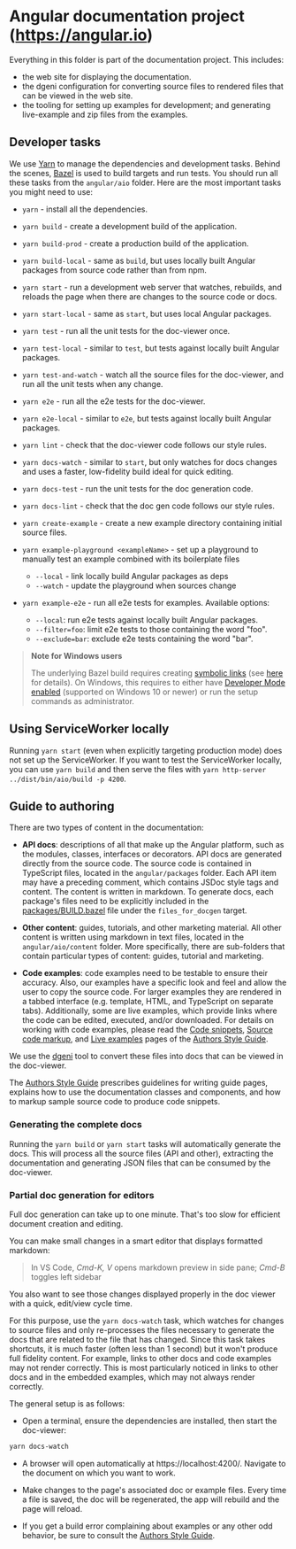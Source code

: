 # Angular documentation project (https://angular.io)

Everything in this folder is part of the documentation project. This includes:

* the web site for displaying the documentation.
* the dgeni configuration for converting source files to rendered files that can be viewed in the web site.
* the tooling for setting up examples for development; and generating live-example and zip files from the examples.

<a name="developer-tasks"></a>
## Developer tasks

We use [Yarn](https://yarnpkg.com) to manage the dependencies and development tasks. Behind the scenes, [Bazel](https://bazel.build/) is used to build targets and run tests.
You should run all these tasks from the `angular/aio` folder.
Here are the most important tasks you might need to use:

* `yarn` - install all the dependencies.
* `yarn build` - create a development build of the application.
* `yarn build-prod` - create a production build of the application.
* `yarn build-local` - same as `build`, but uses locally built Angular packages from source code rather than from npm.
* `yarn start` - run a development web server that watches, rebuilds, and reloads the page when there are changes to the source code or docs.
* `yarn start-local` - same as `start`, but uses local Angular packages.
* `yarn test` - run all the unit tests for the doc-viewer once.
* `yarn test-local` - similar to `test`, but tests against locally built Angular packages.
* `yarn test-and-watch` - watch all the source files for the doc-viewer, and run all the unit tests when any change.
* `yarn e2e` - run all the e2e tests for the doc-viewer.
* `yarn e2e-local` - similar to `e2e`, but tests against locally built Angular packages.
* `yarn lint` - check that the doc-viewer code follows our style rules.

* `yarn docs-watch` - similar to `start`, but only watches for docs changes and uses a faster, low-fidelity build ideal for quick editing.
* `yarn docs-test` - run the unit tests for the doc generation code.
* `yarn docs-lint` - check that the doc gen code follows our style rules.

* `yarn create-example` - create a new example directory containing initial source files.
* `yarn example-playground <exampleName>` - set up a playground to manually test an example combined with its boilerplate files
  - `--local` - link locally build Angular packages as deps
  - `--watch` - update the playground when sources change

* `yarn example-e2e` - run all e2e tests for examples. Available options:
  - `--local`: run e2e tests against locally built Angular packages.
  - `--filter=foo`: limit e2e tests to those containing the word "foo".
  - `--exclude=bar`: exclude e2e tests containing the word "bar".

> **Note for Windows users**
>
> The underlying Bazel build requires creating [symbolic links](https://en.wikipedia.org/wiki/Symbolic_link) (see [here](./tools/examples/README.md#symlinked-node_modules) for details). On Windows, this requires to either have [Developer Mode enabled](https://blogs.windows.com/windowsdeveloper/2016/12/02/symlinks-windows-10) (supported on Windows 10 or newer) or run the setup commands as administrator.

## Using ServiceWorker locally

Running `yarn start` (even when explicitly targeting production mode) does not set up the
ServiceWorker. If you want to test the ServiceWorker locally, you can use `yarn build` and then
serve the files with `yarn http-server ../dist/bin/aio/build -p 4200`.


## Guide to authoring

There are two types of content in the documentation:

* **API docs**: descriptions of all that make up the Angular platform, such as the modules, classes, interfaces or decorators.
API docs are generated directly from the source code.
The source code is contained in TypeScript files, located in the `angular/packages` folder.
Each API item may have a preceding comment, which contains JSDoc style tags and content.
The content is written in markdown. To generate docs, each package's files need to be explicitly included in the [packages/BUILD.bazel](../packages/BUILD.bazel) file under the `files_for_docgen` target.

* **Other content**: guides, tutorials, and other marketing material.
All other content is written using markdown in text files, located in the `angular/aio/content` folder.
More specifically, there are sub-folders that contain particular types of content: guides, tutorial and marketing.

* **Code examples**: code examples need to be testable to ensure their accuracy.
Also, our examples have a specific look and feel and allow the user to copy the source code. For larger
examples they are rendered in a tabbed interface (e.g. template, HTML, and TypeScript on separate
tabs). Additionally, some are live examples, which provide links where the code can be edited, executed, and/or downloaded. For details on working with code examples, please read the [Code snippets](https://angular.io/guide/docs-style-guide#code-snippets), [Source code markup](https://angular.io/guide/docs-style-guide#source-code-markup), and [Live examples](https://angular.io/guide/docs-style-guide#live-examples) pages of the [Authors Style Guide](https://angular.io/guide/docs-style-guide).

We use the [dgeni](https://github.com/angular/dgeni) tool to convert these files into docs that can be viewed in the doc-viewer.

The [Authors Style Guide](https://angular.io/guide/docs-style-guide) prescribes guidelines for
writing guide pages, explains how to use the documentation classes and components, and how to markup sample source code to produce code snippets.

### Generating the complete docs

Running the `yarn build` or `yarn start` tasks will automatically generate the docs. This will process all the source files (API and other),
extracting the documentation and generating JSON files that can be consumed by the doc-viewer.

### Partial doc generation for editors

Full doc generation can take up to one minute. That's too slow for efficient document creation and editing.

You can make small changes in a smart editor that displays formatted markdown:
>In VS Code, _Cmd-K, V_ opens markdown preview in side pane; _Cmd-B_ toggles left sidebar

You also want to see those changes displayed properly in the doc viewer
with a quick, edit/view cycle time.

For this purpose, use the `yarn docs-watch` task, which watches for changes to source files and only
re-processes the files necessary to generate the docs that are related to the file that has changed.
Since this task takes shortcuts, it is much faster (often less than 1 second) but it won't produce full
fidelity content. For example, links to other docs and code examples may not render correctly. This is
most particularly noticed in links to other docs and in the embedded examples, which may not always render
correctly.

The general setup is as follows:

* Open a terminal, ensure the dependencies are installed, then start the doc-viewer:

```bash
yarn docs-watch
```

* A browser will open automatically at https://localhost:4200/. Navigate to the document on which you want to work.

* Make changes to the page's associated doc or example files. Every time a file is saved, the doc will
be regenerated, the app will rebuild and the page will reload.

* If you get a build error complaining about examples or any other odd behavior, be sure to consult
the [Authors Style Guide](https://angular.io/guide/docs-style-guide).
